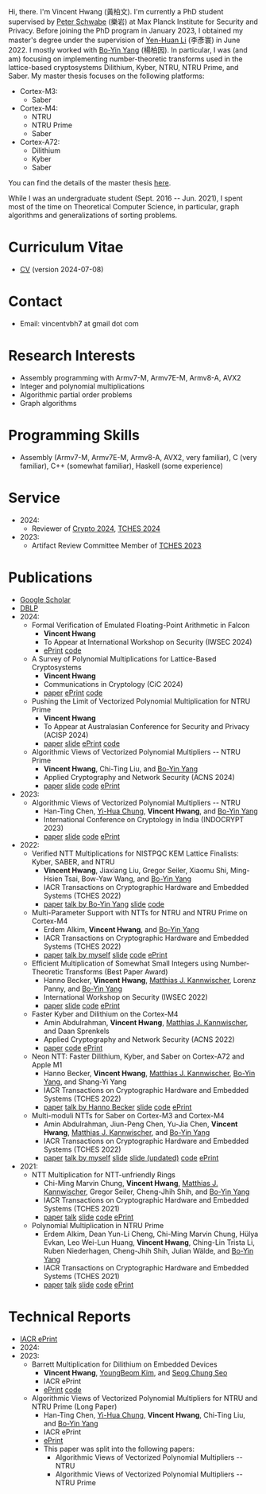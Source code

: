

Hi, there. I'm Vincent Hwang (黃柏文).
I'm currently a PhD student supervised by [Peter Schwabe](https://cryptojedi.org/peter/index.shtml) (樂岩) at Max Planck Institute for Security and Privacy.
Before joining the PhD program in January 2023, I obtained my master's degree under the supervision of [Yen-Huan Li](https://sites.google.com/site/yenhuanli/home) (李彥寰) in June 2022.
I mostly worked with [Bo-Yin Yang](https://homepage.iis.sinica.edu.tw/pages/byyang/index_en.html) (楊柏因).
In particular, I was (and am) focusing on implementing number-theoretic transforms used in the lattice-based cryptosystems Dilithium, Kyber, NTRU, NTRU Prime, and Saber.
My master thesis focuses on the following platforms:
- Cortex-M3:
    - Saber
- Cortex-M4:
    - NTRU
    - NTRU Prime
    - Saber
- Cortex-A72:
    - Dilithium
    - Kyber
    - Saber

You can find the details of the master thesis [here](https://github.com/vincentvbh/NTTs_with_Armv7-M_Armv7E-M_Armv8-A).

While I was an undergraduate student (Sept. 2016 -- Jun. 2021), I spent most of the time on Theoretical Computer Science, in particular, graph algorithms and generalizations of sorting problems.

# Curriculum Vitae
- [CV](https://vincentvbh.github.io/CV.pdf) (version 2024-07-08)

# Contact
- Email: vincentvbh7 at gmail dot com

# Research Interests
- Assembly programming with Armv7-M, Armv7E-M, Armv8-A, AVX2
- Integer and polynomial multiplications
- Algorithmic partial order problems
- Graph algorithms

# Programming Skills
- Assembly (Armv7-M, Armv7E-M, Armv8-A, AVX2, very familiar), C (very familiar), C++ (somewhat familiar), Haskell (some experience)

# Service
- 2024:
    - Reviewer of [Crypto 2024](https://crypto.iacr.org/2024/), [TCHES 2024](https://ches.iacr.org/2024/)
- 2023:
    - Artifact Review Committee Member of [TCHES 2023](https://ches.iacr.org/2023/)

# Publications
- [Google Scholar](https://scholar.google.com.ec/citations?user=idEjFxoAAAAJ&hl=en)
- [DBLP](https://dblp.org/pid/277/3814.html)
- 2024:
    - Formal Verification of Emulated Floating-Point Arithmetic in Falcon
        - **Vincent Hwang**
        - To Appear at International Workshop on Security (IWSEC 2024)
        - [ePrint](https://vincentvbh.github.io/papers/2024-321.pdf) [code](https://github.com/vincentvbh/Float_formal)
    - A Survey of Polynomial Multiplications for Lattice-Based Cryptosystems
        - **Vincent Hwang**
        - Communications in Cryptology (CiC 2024)
        - [paper](https://vincentvbh.github.io/papers/CiC2024_2_1.pdf) [ePrint](https://vincentvbh.github.io/papers/2023-1962.pdf) [code](https://github.com/Polynomial-Multiplications-for-Lattices/Polynomial-Multiplications-for-Lattices)
    - Pushing the Limit of Vectorized Polynomial Multiplication for NTRU Prime
        - **Vincent Hwang**
        - To Appear at Australasian Conference for Security and Privacy (ACISP 2024)
        - [paper](https://vincentvbh.github.io/papers/ACISP2024_2_97.pdf) [slide](https://vincentvbh.github.io/slides/ACISP2024_2_97_slide.pdf) [ePrint](https://vincentvbh.github.io/papers/2023-604.pdf) [code](https://github.com/vector-polymul-ntru-ntrup/NTRU_Prime_truncation)
    - Algorithmic Views of Vectorized Polynomial Multipliers -- NTRU Prime
        - **Vincent Hwang**, Chi-Ting Liu, and [Bo-Yin Yang](https://homepage.iis.sinica.edu.tw/pages/byyang/index_en.html)
        - Applied Cryptography and Network Security (ACNS 2024)
        - [paper](https://vincentvbh.github.io/papers/ACNS2024_1_21.pdf) [slide](https://vincentvbh.github.io/slides/ACNS2024_1_21_slide.pdf) [code](https://github.com/vector-polymul-ntru-ntrup/NTRU_Prime) [ePrint](https://vincentvbh.github.io/papers/2023-1580.pdf)
- 2023:
    - Algorithmic Views of Vectorized Polynomial Multipliers -- NTRU
        - Han-Ting Chen, [Yi-Hua Chung](https://yi-huaaa.github.io/about/), **Vincent Hwang**, and [Bo-Yin Yang](https://homepage.iis.sinica.edu.tw/pages/byyang/index_en.html)
        - International Conference on Cryptology in India (INDOCRYPT 2023)
        - [paper](https://vincentvbh.github.io/papers/INDOCRYPT2023_28.pdf) [slide](https://vincentvbh.github.io/slides/IndoCrypt2023_slide.pdf) [code](https://github.com/vector-polymul-ntru-ntrup/NTRU) [ePrint](https://vincentvbh.github.io/papers/2023-1637.pdf)
- 2022:
    - Verified NTT Multiplications for NISTPQC KEM Lattice Finalists: Kyber, SABER, and NTRU
        - **Vincent Hwang**, Jiaxiang Liu, Gregor Seiler, Xiaomu Shi, Ming-Hsien Tsai, Bow-Yaw Wang, and [Bo-Yin Yang](https://homepage.iis.sinica.edu.tw/pages/byyang/index_en.html)
        - IACR Transactions on Cryptographic Hardware and Embedded Systems (TCHES 2022)
        - [paper](https://vincentvbh.github.io/papers/TCHES2022_4_26.pdf) [talk by Bo-Yin Yang](https://youtu.be/TSUtA5hmrtk?t=4011) [slide](https://vincentvbh.github.io/slides/TCHES2022_4_26_slide.pdf) [code](https://github.com/fmlab-iis/cryptoline)
    - Multi-Parameter Support with NTTs for NTRU and NTRU Prime on Cortex-M4
        - Erdem Alkim, **Vincent Hwang**, and [Bo-Yin Yang](https://homepage.iis.sinica.edu.tw/pages/byyang/index_en.html)
        - IACR Transactions on Cryptographic Hardware and Embedded Systems (TCHES 2022)
        - [paper](https://vincentvbh.github.io/papers/TCHES2022_4_13.pdf) [talk by myself](https://youtu.be/TSUtA5hmrtk?t=2825) [slide](https://vincentvbh.github.io/slides/TCHES2022_4_13_slide.pdf) [code](https://github.com/vincentvbh/multi-params-ntt_NTRU_NTRUPrime) [ePrint](https://vincentvbh.github.io/papers/2022-930.pdf)
    - Efficient Multiplication of Somewhat Small Integers using Number-Theoretic Transforms (Best Paper Award)
        - Hanno Becker, **Vincent Hwang**, [Matthias J. Kannwischer](https://kannwischer.eu), Lorenz Panny, and [Bo-Yin Yang](https://homepage.iis.sinica.edu.tw/pages/byyang/index_en.html)
        - International Workshop on Security (IWSEC 2022)
        - [paper](https://vincentvbh.github.io/papers/IWSEC2022_31.pdf) [slide](https://vincentvbh.github.io/slides/20220831_ntt-int-mul_slide.pdf) [code](https://github.com/ntt-int-mul/ntt-int-mul-m3) [ePrint](https://vincentvbh.github.io/papers/2022-439.pdf)
    - Faster Kyber and Dilithium on the Cortex-M4
        - Amin Abdulrahman, **Vincent Hwang**, [Matthias J. Kannwischer](https://kannwischer.eu), and Daan Sprenkels
        - Applied Cryptography and Network Security (ACNS 2022)
        - [paper](https://vincentvbh.github.io/papers/ACNS2022_202.pdf) [code](https://github.com/FasterKyberDilithiumM4/FasterKyberDilithiumM4) [ePrint](https://vincentvbh.github.io/papers/2022-112.pdf)
    - Neon NTT: Faster Dilithium, Kyber, and Saber on Cortex-A72 and Apple M1
        - Hanno Becker, **Vincent Hwang**, [Matthias J. Kannwischer](https://kannwischer.eu), [Bo-Yin Yang](https://homepage.iis.sinica.edu.tw/pages/byyang/index_en.html), and Shang-Yi Yang
        - IACR Transactions on Cryptographic Hardware and Embedded Systems (TCHES 2022)
        - [paper](https://vincentvbh.github.io/papers/TCHES2022_1_08.pdf) [talk by Hanno Becker](https://youtu.be/TSUtA5hmrtk?t=1491) [slide](https://vincentvbh.github.io/slides/TCHES2022_1_08_slide.pptx) [code](https://github.com/neon-ntt/neon-ntt) [ePrint](https://vincentvbh.github.io/papers/2021-986.pdf)
    - Multi-moduli NTTs for Saber on Cortex-M3 and Cortex-M4
        - Amin Abdulrahman, Jiun-Peng Chen, Yu-Jia Chen, **Vincent Hwang**, [Matthias J. Kannwischer](https://kannwischer.eu), and [Bo-Yin Yang](https://homepage.iis.sinica.edu.tw/pages/byyang/index_en.html)
        - IACR Transactions on Cryptographic Hardware and Embedded Systems (TCHES 2022)
        - [paper](https://vincentvbh.github.io/papers/TCHES2022_1_05.pdf) [talk by myself](https://youtu.be/TSUtA5hmrtk?t=179) [slide](https://vincentvbh.github.io/slides/TCHES2022_1_05_slide.pdf) [slide (updated)](https://vincentvbh.github.io/slides/TCHES2022_1_05_slide_updated.pdf) [code](https://github.com/multi-moduli-ntt-saber/multi-moduli-ntt-saber) [ePrint](https://vincentvbh.github.io/papers/2021-995.pdf)
- 2021:
    - NTT Multiplication for NTT-unfriendly Rings
        - Chi-Ming Marvin Chung, **Vincent Hwang**, [Matthias J. Kannwischer](https://kannwischer.eu), Gregor Seiler, Cheng-Jhih Shih, and [Bo-Yin Yang](https://homepage.iis.sinica.edu.tw/pages/byyang/index_en.html)
        - IACR Transactions on Cryptographic Hardware and Embedded Systems (TCHES 2021)
        - [paper](https://vincentvbh.github.io/papers/TCHES2021_2_06.pdf) [talk](https://youtube.com/watch?v=a9_-jhD2ZG0) [slide](https://vincentvbh.github.io/slides/TCHES2021_2_06.slide.pdf) [code](https://github.com/ntt-polymul/ntt-polymul) [ePrint](https://vincentvbh.github.io/papers/2020-1397.pdf)
    - Polynomial Multiplication in NTRU Prime
        - Erdem Alkim, Dean Yun-Li Cheng, Chi-Ming Marvin Chung, Hülya Evkan, Leo Wei-Lun Huang, **Vincent Hwang**, Ching-Lin Trista Li, Ruben Niederhagen, Cheng-Jhih Shih, Julian Wälde, and [Bo-Yin Yang](https://homepage.iis.sinica.edu.tw/pages/byyang/index_en.html)
        - IACR Transactions on Cryptographic Hardware and Embedded Systems (TCHES 2021)
        - [paper](https://vincentvbh.github.io/papers/TCHES2021_1_09.pdf) [talk](https://youtube.com/watch?v=F95gXPfXrBA) [slide](https://vincentvbh.github.io/slides/TCHES2021_1_09_slide.pdf) [code](https://github.com/vincentvbh/NTRUPrime-PolyMul) [ePrint](https://vincentvbh.github.io/papers/2020-1216.pdf)

# Technical Reports
- [IACR ePrint](https://eprint.iacr.org/search?q=%22Vincent+Hwang%22)
- 2024:
- 2023:
    - Barrett Multiplication for Dilithium on Embedded Devices
        - **Vincent Hwang**, [YoungBeom Kim](https://whybe.notion.site/YoungBeom-Kim-217f1235666e4e368565767c0bdc0926), and [Seog Chung Seo](https://sites.google.com/kookmin.ac.kr/cselab/professor)
        - IACR ePrint
        - [ePrint](https://eprint.iacr.org/2023/1955) [code](https://github.com/vincentvbh/Barrett_Dilithium_Embedded)
    - Algorithmic Views of Vectorized Polynomial Multipliers for NTRU and NTRU Prime (Long Paper)
        - Han-Ting Chen, [Yi-Hua Chung](https://yi-huaaa.github.io/about/), **Vincent Hwang**, Chi-Ting Liu, and [Bo-Yin Yang](https://homepage.iis.sinica.edu.tw/pages/byyang/index_en.html)
        - IACR ePrint
        - [ePrint](https://eprint.iacr.org/2023/541)
        - This paper was split into the following papers:
            - Algorithmic Views of Vectorized Polynomial Multipliers -- NTRU
            - Algorithmic Views of Vectorized Polynomial Multipliers -- NTRU Prime


